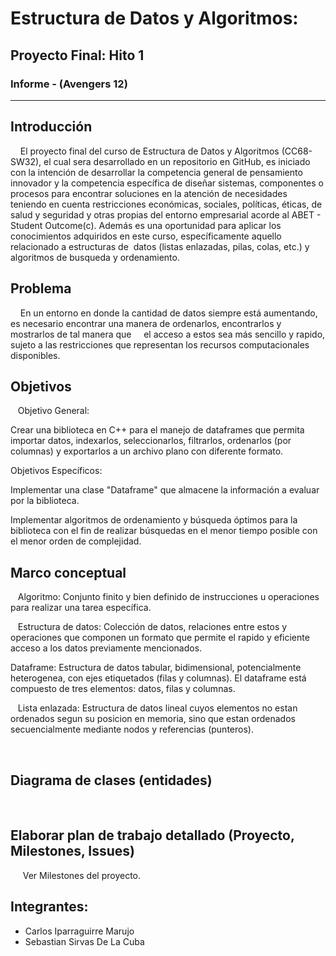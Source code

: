 

Estructura de Datos y Algoritmos: 
=================================
Proyecto Final: Hito 1
-----------------------
### Informe - (Avengers 12)
----------------------------------------------

## Introducción
    El proyecto final del curso de Estructura de Datos y Algoritmos (CC68-SW32), el cual sera desarrollado en un repositorio en GitHub,
    es iniciado con la intención de desarrollar la competencia general de pensamiento innovador y la competencia específica de 
    diseñar sistemas, componentes o procesos     para encontrar soluciones en la atención de necesidades teniendo en cuenta 
    restricciones económicas, sociales, políticas, éticas, de     salud y seguridad y otras propias del entorno empresarial acorde al 
    ABET - Student Outcome(c). Además es una oportunidad para aplicar los conocimientos adquiridos en este curso, específicamente 
    aquello relacionado a estructuras de  datos (listas enlazadas, pilas, colas, etc.) y algoritmos de busqueda y ordenamiento. 
      
      
##	Problema
    En un entorno en donde la cantidad de datos siempre está aumentando, es necesario encontrar una manera de ordenarlos, 
    encontrarlos y mostrarlos de tal manera que 
    el acceso a estos sea más sencillo y rapido, sujeto a las restricciones que representan los recursos computacionales disponibles. 
      
      
##	Objetivos

   Objetivo General:
    
   Crear una biblioteca en C++ para el manejo de dataframes que permita importar datos, indexarlos,
   seleccionarlos, filtrarlos, ordenarlos (por columnas) y exportarlos a un archivo plano con
   diferente formato.
    
   Objetivos Específicos:
    
   Implementar una clase "Dataframe" que almacene la información a evaluar por la biblioteca.
   
   Implementar algoritmos de ordenamiento y búsqueda óptimos para la biblioteca con el fin de realizar
   búsquedas en el menor tiempo posible con el menor orden de complejidad.
    
      
##	Marco conceptual  

   Algoritmo: Conjunto finito y bien definido de instrucciones u operaciones para realizar una tarea específica.  
    
   Estructura de datos: Colección de datos, relaciones entre estos y operaciones que componen un formato que permite
   el rapido y eficiente acceso a los datos previamente mencionados.   
    
   Dataframe: Estructura de datos tabular, bidimensional, potencialmente heterogenea, con ejes etiquetados (filas y columnas). 
   El dataframe está compuesto de tres elementos: datos, filas y columnas. 
    
   Lista enlazada: Estructura de datos lineal cuyos elementos no estan ordenados segun su posicion en memoria, 
   sino que estan ordenados secuencialmente mediante nodos y referencias (punteros).  
    
    
##	Diagrama de clases (entidades)
      
      
##	Elaborar plan de trabajo detallado (Proyecto, Milestones, Issues)
      Ver Milestones del proyecto. 
    
## Integrantes:
* Carlos Iparraguirre Marujo
* Sebastian Sirvas De La Cuba
